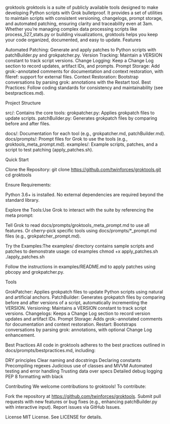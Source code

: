 groktools
groktools is a suite of publicly available tools designed to make developing Python scripts with Grok bulletproof. It provides a set of utilities to maintain scripts with consistent versioning, changelogs, prompt storage, and automated patching, ensuring clarity and traceability even at 3am. Whether you’re managing complex data processing scripts like process_527_stats.py or building visualizations, groktools helps you keep your code organized, documented, and easy to update.
Features

Automated Patching: Generate and apply patches to Python scripts with patchBuilder.py and grokpatcher.py.
Version Tracking: Maintain a VERSION constant to track script versions.
Change Logging: Keep a Change Log section to record updates, artifact IDs, and prompts.
Prompt Storage: Add grok:-annotated comments for documentation and context restoration, with fileref: support for external files.
Context Restoration: Bootstrap conversations by parsing grok: annotations with the Restart tool.
Best Practices: Follow coding standards for consistency and maintainability (see bestpractices.md).

Project Structure

src/: Contains the core tools:
grokpatcher.py: Applies grokpatch files to update scripts.
patchBuilder.py: Generates grokpatch files by comparing before and after files.


docs/: Documentation for each tool (e.g., grokpatcher.md, patchBuilder.md).
docs/prompts/: Prompt files for Grok to use the tools (e.g., groktools_meta_prompt.md).
examples/: Example scripts, patches, and a script to test patching (apply_patches.sh).

Quick Start

Clone the Repository:
git clone https://github.com/twinforces/groktools.git
cd groktools


Ensure Requirements:

Python 3.6+ is installed.
No external dependencies are required beyond the standard library.


Explore the Tools:Use Grok to interact with the suite by referencing the meta prompt:

Tell Grok to read docs/prompts/groktools_meta_prompt.md to use all features.
Or cherry-pick specific tools using docs/prompts/*_prompt.md files (e.g., grokpatcher_prompt.md).


Try the Examples:The examples/ directory contains sample scripts and patches to demonstrate usage:
cd examples
chmod +x apply_patches.sh
./apply_patches.sh

Follow the instructions in examples/README.md to apply patches using pbcopy and grokpatcher.py.


Tools

GrokPatcher: Applies grokpatch files to update Python scripts using natural and artificial anchors.
PatchBuilder: Generates grokpatch files by comparing before and after versions of a script, automatically incrementing the VERSION.
Versioning: Maintains a VERSION constant to track script versions.
Changelogs: Keeps a Change Log section to record version updates and artifact IDs.
Prompt Storage: Adds grok:-annotated comments for documentation and context restoration.
Restart: Bootstraps conversations by parsing grok: annotations, with optional Change Log enhancement.

Best Practices
All code in groktools adheres to the best practices outlined in docs/prompts/bestpractices.md, including:

DRY principles
Clear naming and docstrings
Declaring constants
Precompiling regexes
Judicious use of classes and MVVM
Automated testing and error handling
Trusting data over specs
Detailed debug logging
PEP 8 formatting with black

Contributing
We welcome contributions to groktools! To contribute:

Fork the repository at https://github.com/twinforces/groktools.
Submit pull requests with new features or bug fixes (e.g., enhancing patchBuilder.py with interactive input).
Report issues via GitHub Issues.

License
MIT License. See LICENSE for details.
